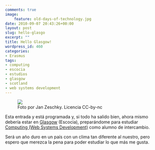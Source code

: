 ```yaml
---
comments: true
image:
    feature: old-days-of-technology.jpg
date: 2010-09-07 20:43:26+00:00
layout: post
slug: hello-glasgo
excerpt: ""
title: Hello Glasgow!
wordpress_id: 460
categories:
- Erasmus
tags:
- computing
- escocia
- estudios
- glasgow
- scotland
- web systems development
---
```


<figure>
	<a href="http://jllopezpino.files.wordpress.com/2010/08/glasgow.jpg" alt="Foto por Jan Zeschky. Licencia CC-by-nc">
		<img src="http://jllopezpino.files.wordpress.com/2010/08/glasgow.jpg">
	</a>
	<figcaption>Foto por Jan Zeschky. Licencia CC-by-nc</figcaption>
</figure>


Esta entrada y está programada y, si todo ha salido bien, ahora mismo debería estar en [Glasgow](http://en.wikipedia.org/wiki/Glasgow) (Escocia), preparándome para estudiar [Computing (Web Systems Development)](http://www.gcu.ac.uk/study/undergraduate/courses/computing-web-systems-development-8466.php) como alumno de intercambio.

Será un año duro en un país con un clima tan diferente al nuestro, pero espero que merezca la pena para poder estudiar lo que más me gusta.
